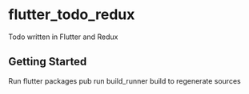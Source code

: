 # flutter_todo_redux

Todo written in Flutter and Redux

## Getting Started

Run flutter packages pub run build_runner build to regenerate sources
